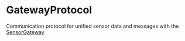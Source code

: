 # GatewayProtocol
Communication protocol for unified sensor data and messages with the [SensorGateway](https://github.com/PhantomIntelligence/SensorGateway)
